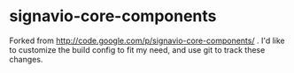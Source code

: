 signavio-core-components
========================

Forked from http://code.google.com/p/signavio-core-components/ . I'd like to customize the build config to fit my need, and use git to track these  changes.